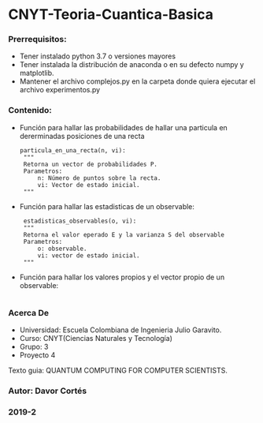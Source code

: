 # CNYT-Teoria-Cuantica-Basica


### Prerrequisitos:
 - Tener instalado python 3.7 o versiones mayores
 - Tener instalada la distribución de anaconda o en su defecto numpy y matplotlib.
 - Mantener el archivo complejos.py en la carpeta donde quiera ejecutar el archivo experimentos.py
 
### Contenido:
 - Función para hallar las probabilidades de hallar una particula en dererminadas posiciones de una recta
   ```
   particula_en_una_recta(n, vi):
    """
    Retorna un vector de probabilidades P.
    Parametros:
        n: Número de puntos sobre la recta.
        vi: Vector de estado inicial.
    """
   ```
 - Función para hallar las estadisticas de un observable:
   ```
    estadisticas_observables(o, vi):
    """
    Retorna el valor eperado E y la varianza S del observable
    Parametros:
        o: observable.
        vi: vector de estado inicial.
    """
   ```
 - Función para hallar los valores propios y el vector propio de un observable:
   ```
   ```

### Acerca De
 
   - Universidad: Escuela Colombiana de Ingenieria Julio Garavito.
   - Curso: CNYT(Ciencias Naturales y Tecnología)
   - Grupo: 3
   - Proyecto 4

 
 Texto guia: QUANTUM COMPUTING FOR
COMPUTER SCIENTISTS.  


### Autor: Davor Cortés
### 2019-2
